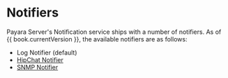 # Notifiers

Payara Server's Notification service ships with a number of notifiers. As of {{ book.currentVersion }}, the available notifiers are as follows:

* Log Notifier (default)
* [HipChat Notifier](hipchat-notifier.md)
* [SNMP Notifier](snmp-notifier.md)
